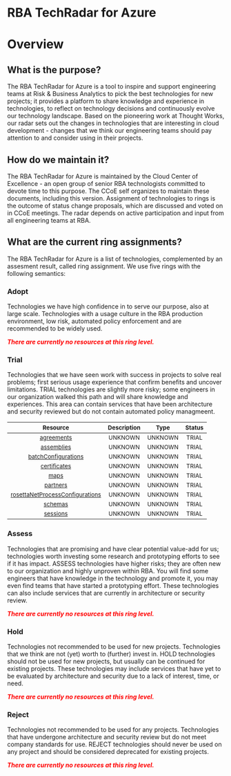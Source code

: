 
RBA TechRadar for Azure
=======================

# Overview

## What is the purpose?


The RBA TechRadar for Azure is a tool to inspire and support engineering teams at Risk & Business Analytics to pick the best technologies for new projects; it provides a platform to share knowledge and experience in technologies, to reflect on technology decisions and continuously evolve our technology landscape.  Based on the pioneering work at Thought Works, our radar sets out the changes in technologies that are interesting in cloud development - changes that we think our engineering teams should pay attention to and consider using in their projects.
## How do we maintain it?


The RBA TechRadar for Azure is maintained by the Cloud Center of Excellence - an open group of senior RBA technologists committed to devote time to this purpose.  The CCoE self organizes to maintain these documents, including this version.  Assignment of technologies to rings is the outcome of status change proposals, which are discussed and voted on in CCoE meetings.  The radar depends on active participation and input from all engineering teams at RBA.
## What are the current ring assignments?


The RBA TechRadar for Azure is a list of technologies, complemented by an assesment result, called ring assignment.  We use five rings with the following semantics:
### Adopt


Technologies we have high confidence in to serve our purpose, also at large scale.  Technologies with a usage culture in the RBA production environment, low risk, automated policy enforcement and are recommended to be widely used.  
  
***<font color="red"> There are currently no resources at this ring level. </font>***
### Trial


Technologies that we have seen work with success in projects to solve real problems;  first serious usage experience that confirm benefits and uncover limitations.  TRIAL technologies are slightly more risky; some engineers in our organization walked this path and will share knowledge and experiences.  This area can contain services that have been architecture and security reviewed but do not contain automated policy managmeent.  

|<sub>Resource</sub>|<sub>Description</sub>|<sub>Type</sub>|<sub>Status</sub>|
| :---: | :---: | :---: | :---: |
|<sub>[agreements](https://github.com/openrba/python-azure-techradar/tree/master/Microsoft.Network/integrationAccounts/agreements)</sub>|<sub>UNKNOWN</sub>|<sub>UNKNOWN</sub>|<sub>TRIAL</sub>|
|<sub>[assemblies](https://github.com/openrba/python-azure-techradar/tree/master/Microsoft.Network/integrationAccounts/assemblies)</sub>|<sub>UNKNOWN</sub>|<sub>UNKNOWN</sub>|<sub>TRIAL</sub>|
|<sub>[batchConfigurations](https://github.com/openrba/python-azure-techradar/tree/master/Microsoft.Network/integrationAccounts/batchConfigurations)</sub>|<sub>UNKNOWN</sub>|<sub>UNKNOWN</sub>|<sub>TRIAL</sub>|
|<sub>[certificates](https://github.com/openrba/python-azure-techradar/tree/master/Microsoft.Network/integrationAccounts/certificates)</sub>|<sub>UNKNOWN</sub>|<sub>UNKNOWN</sub>|<sub>TRIAL</sub>|
|<sub>[maps](https://github.com/openrba/python-azure-techradar/tree/master/Microsoft.Network/integrationAccounts/maps)</sub>|<sub>UNKNOWN</sub>|<sub>UNKNOWN</sub>|<sub>TRIAL</sub>|
|<sub>[partners](https://github.com/openrba/python-azure-techradar/tree/master/Microsoft.Network/integrationAccounts/partners)</sub>|<sub>UNKNOWN</sub>|<sub>UNKNOWN</sub>|<sub>TRIAL</sub>|
|<sub>[rosettaNetProcessConfigurations](https://github.com/openrba/python-azure-techradar/tree/master/Microsoft.Network/integrationAccounts/rosettaNetProcessConfigurations)</sub>|<sub>UNKNOWN</sub>|<sub>UNKNOWN</sub>|<sub>TRIAL</sub>|
|<sub>[schemas](https://github.com/openrba/python-azure-techradar/tree/master/Microsoft.Network/integrationAccounts/schemas)</sub>|<sub>UNKNOWN</sub>|<sub>UNKNOWN</sub>|<sub>TRIAL</sub>|
|<sub>[sessions](https://github.com/openrba/python-azure-techradar/tree/master/Microsoft.Network/integrationAccounts/sessions)</sub>|<sub>UNKNOWN</sub>|<sub>UNKNOWN</sub>|<sub>TRIAL</sub>|

### Assess


Technologies that are promising and have clear potential value-add for us; technologies worth investing some research and prototyping efforts to see if it has impact.  ASSESS technologies have higher risks;  they are often new to our organization and highly unproven within RBA.  You will find some engineers that have knowledge in the technology and promote it, you may even find teams that have started a prototyping effort.  These technologies can also include services that are currently in architecture or security review.  
  
***<font color="red"> There are currently no resources at this ring level. </font>***
### Hold


Technologies not recommended to be used for new projects. Technologies that we think are not (yet) worth to (further) invest in.  HOLD technologies should not be used for new projects, but usually can be continued for existing projects.  These technologies may include services that have yet to be evaluated by architecture and security due to a lack of interest, time, or need.  
  
***<font color="red"> There are currently no resources at this ring level. </font>***
### Reject


Technologies not recommended to be used for any projects. Technologies that have undergone architecture and security review but do not meet company standards for use.  REJECT technologies should never be used on any project and should be considered deprecated for existing projects.  
  
***<font color="red"> There are currently no resources at this ring level. </font>***